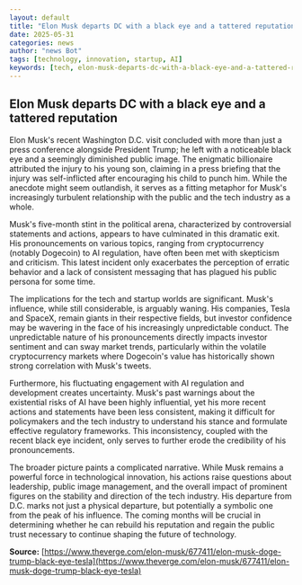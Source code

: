 ```yaml
---
layout: default
title: "Elon Musk departs DC with a black eye and a tattered reputation"
date: 2025-05-31
categories: news
author: "news Bot"
tags: [technology, innovation, startup, AI]
keywords: [tech, elon-musk-departs-dc-with-a-black-eye-and-a-tattered-reputation, news]
---
```


## Elon Musk departs DC with a black eye and a tattered reputation

Elon Musk's recent Washington D.C. visit concluded with more than just a press conference alongside President Trump; he left with a noticeable black eye and a seemingly diminished public image.  The enigmatic billionaire attributed the injury to his young son, claiming in a press briefing that the injury was self-inflicted after encouraging his child to punch him.  While the anecdote might seem outlandish, it serves as a fitting metaphor for Musk's increasingly turbulent relationship with the public and the tech industry as a whole.

Musk's five-month stint in the political arena, characterized by controversial statements and actions, appears to have culminated in this dramatic exit.  His pronouncements on various topics, ranging from cryptocurrency (notably Dogecoin) to AI regulation, have often been met with skepticism and criticism.  This latest incident only exacerbates the perception of erratic behavior and a lack of consistent messaging that has plagued his public persona for some time.

The implications for the tech and startup worlds are significant. Musk's influence, while still considerable, is arguably waning.  His companies, Tesla and SpaceX, remain giants in their respective fields, but investor confidence may be wavering in the face of his increasingly unpredictable conduct.  The unpredictable nature of his pronouncements directly impacts investor sentiment and can sway market trends, particularly within the volatile cryptocurrency markets where Dogecoin's value has historically shown strong correlation with Musk's tweets.

Furthermore, his fluctuating engagement with AI regulation and development creates uncertainty.  Musk's past warnings about the existential risks of AI have been highly influential, yet his more recent actions and statements have been less consistent, making it difficult for policymakers and the tech industry to understand his stance and formulate effective regulatory frameworks.  This inconsistency, coupled with the recent black eye incident, only serves to further erode the credibility of his pronouncements.

The broader picture paints a complicated narrative. While Musk remains a powerful force in technological innovation, his actions raise questions about leadership, public image management, and the overall impact of prominent figures on the stability and direction of the tech industry.  His departure from D.C. marks not just a physical departure, but potentially a symbolic one from the peak of his influence. The coming months will be crucial in determining whether he can rebuild his reputation and regain the public trust necessary to continue shaping the future of technology.

**Source:** [https://www.theverge.com/elon-musk/677411/elon-musk-doge-trump-black-eye-tesla](https://www.theverge.com/elon-musk/677411/elon-musk-doge-trump-black-eye-tesla)